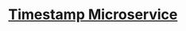 # [Timestamp Microservice](https://replit.com/@hulchenko/boilerplate-project-timestamp-2#server.js)
